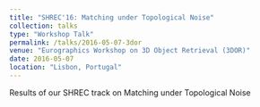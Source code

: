 ```yaml
---
title: "SHREC'16: Matching under Topological Noise"
collection: talks
type: "Workshop Talk"
permalink: /talks/2016-05-07-3dor
venue: "Eurographics Workshop on 3D Object Retrieval (3DOR)"
date: 2016-05-07
location: "Lisbon, Portugal"
---
```


Results of our SHREC track on Matching under Topological Noise
